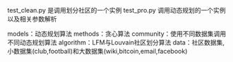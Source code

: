 test_clean.py 是调用划分社区的一个实例
test_pro.py 调用动态规划的一个实例以及相关参数解析

models：动态规划算法
methods：贪心算法
community：使用不同数据集调用不同动态规划算法
    algorithm：LFM与Louvain社区划分算法
    data：社区数据集,小数据集(club,football)和大数据集(wiki,bitcoin,email,facebook)
